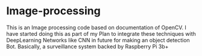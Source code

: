 # Image-processing
This is an Image processing code based on documentation of OpenCV.
I have started doing this as part of my Plan to integrate these techniques with DeepLearning Networks like CNN in future
for making an object detection Bot.
Basically, a surveillance system backed by Raspberry Pi 3b+
